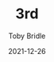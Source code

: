 ---
title: "3rd"
author: "Toby Bridle"
articleThumbnail: "https://example_image.com"
authorPicture: "https://images.pexels.com/photos/4655426/pexels-photo-4655426.jpeg?cs=srgb&dl=pexels-jacob-pilatoe-4655426.jpg&fm=jpg"
description: "My (annoying) journey using Gatsby, React & Recoil"
slug: "/blog/how-i-created-a-blog-page-using-gatsby"
date: "2021-12-26"
tags: ["Projects", "Cool Tag"]
---
